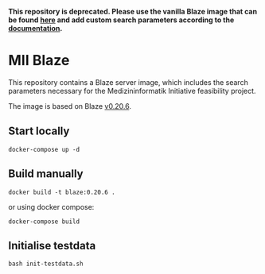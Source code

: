 **This repository is deprecated. Please use the vanilla Blaze image that can be found [here](https://github.com/samply/blaze) and add custom search parameters according to the [documentation](https://github.com/samply/blaze/blob/a451304c835036114cc2ec785feb5146d525d55b/docs/deployment/docker-deployment.md#custom-search-parameters).**


# MII Blaze

This repository contains a Blaze server image, which includes the search parameters necessary for the Medizininformatik Initiative feasibility project.

The image is based on Blaze [v0.20.6](https://github.com/samply/blaze/releases/tag/v0.20.6).

## Start locally

`docker-compose up -d`

## Build manually

`docker build -t blaze:0.20.6 .`

or using docker compose:

`docker-compose build`

## Initialise testdata

`bash init-testdata.sh`
